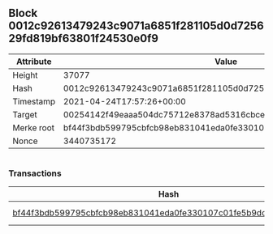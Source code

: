## Block 0012c92613479243c9071a6851f281105d0d725629fd819bf63801f24530e0f9

Attribute | Value
--- | ---
Height | 37077
Hash | 0012c92613479243c9071a6851f281105d0d725629fd819bf63801f24530e0f9
Timestamp | 2021-04-24T17:57:26+00:00
Target | 00254142f49eaaa504dc75712e8378ad5316cbcead634704b3734b6271167cc4
Merke root | bf44f3bdb599795cbfcb98eb831041eda0fe330107c01fe5b9dcbfd553ad08a0
Nonce | 3440735172

```

```

### Transactions

Hash | Amount
--- | ---
[bf44f3bdb599795cbfcb98eb831041eda0fe330107c01fe5b9dcbfd553ad08a0](bf44f3bdb599795cbfcb98eb831041eda0fe330107c01fe5b9dcbfd553ad08a0.md) | 10.00000000 SKEPTI 
